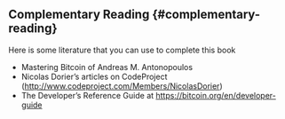 ## Complementary Reading {#complementary-reading}

Here is some literature that you can use to complete this book

*   Mastering Bitcoin of Andreas M. Antonopoulos
*   Nicolas Dorier’s articles on CodeProject (http://www.codeproject.com/Members/NicolasDorier)
*   The Developer’s Reference Guide at https://bitcoin.org/en/developer-guide